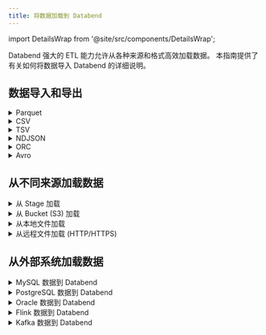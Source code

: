 ```yaml
---
title: 将数据加载到 Databend
---
```


import DetailsWrap from '@site/src/components/DetailsWrap';

Databend 强大的 ETL 能力允许从各种来源和格式高效加载数据。
本指南提供了有关如何将数据导入 Databend 的详细说明。

## 数据导入和导出

<DetailsWrap>

<details>
<summary> Parquet </summary>

- [将 Parquet 加载到表](./03-load-semistructured/00-load-parquet.md)
- [将表导出到 Parquet](../50-unload-data/00-unload-parquet.md)
- [直接查询 Parquet](./04-transform/00-querying-parquet.md)
 
</details>

<details>
<summary> CSV </summary>

- [将 CSV 加载到表](./03-load-semistructured/01-load-csv.md)
- [将表导出到 CSV](../50-unload-data/01-unload-csv.md)
- [直接查询 CSV](./04-transform/01-querying-csv.md)

</details>


<details>
<summary> TSV </summary>

- [将 TSV 加载到表](./03-load-semistructured/02-load-tsv.md)
- [将表导出到 TSV](../50-unload-data/02-unload-tsv.md)
- [直接查询 TSV](./04-transform/02-querying-tsv.md)

</details>

<details>
<summary> NDJSON </summary>

- [将 NDJSON 加载到表](./03-load-semistructured/03-load-ndjson.md)
- [将表导出到 NDJSON](../50-unload-data/03-unload-ndjson.md)
- [直接查询 NDJSON](./04-transform/03-querying-ndjson.md)

</details>

<details>
<summary> ORC </summary>

- [将 ORC 加载到表](./03-load-semistructured/04-load-orc.md)
- [直接查询 ORC](./04-transform/03-querying-orc.md)

</details>

<details>
<summary> Avro </summary>

- [将 Avro 加载到表](./03-load-semistructured/05-load-avro.md)
- [直接查询 Avro](./04-transform/04-querying-avro.md)

</details>


</DetailsWrap>

## 从不同来源加载数据

<DetailsWrap>

<details>
<summary> 从 Stage 加载 </summary>

- [从 Stage 加载](./01-load/00-stage.md)

</details>

<details>
<summary> 从 Bucket (S3) 加载 </summary>

- [从 Bucket 加载](./01-load/01-s3.md)

</details>

<details>
<summary> 从本地文件加载 </summary>

- [从本地文件加载](./01-load/02-local.md)

</details>

<details>
<summary> 从远程文件加载 (HTTP/HTTPS) </summary>

- [从远程文件加载](./01-load/03-http.md)

</details>

</DetailsWrap>

## 从外部系统加载数据

<DetailsWrap>

<details>
<summary> MySQL 数据到 Databend </summary>

- [加载完整的 MySQL 表](./02-load-db/datax.md)
- [同步 MySQL 更改（全量和增量）](./02-load-db/debezium.md)

</details>

<details>
<summary> PostgreSQL 数据到 Databend </summary>

- [同步 PostgreSQL 更改（全量和增量）](./02-load-db/flink-cdc.md)

</details>

<details>
<summary> Oracle 数据到 Databend </summary>

- [同步 Oracle 更改（全量和增量）](./02-load-db/flink-cdc.md)

</details>

<details>
<summary> Flink 数据到 Databend </summary>

- [同步 Flink 数据](./02-load-db/flink-cdc.md)

</details>

<details>
<summary> Kafka 数据到 Databend </summary>

- [Kafka 数据摄取](./02-load-db/kafka.md)

</details>


</DetailsWrap>
